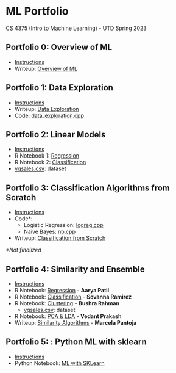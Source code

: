 # ML Portfolio
CS 4375 (Intro to Machine Learning) - UTD Spring 2023

## Portfolio 0: Overview of ML
* [Instructions](/Portfolio0/Instructions0_Setup.pdf)
* Writeup: [Overview of ML](/Portfolio0/Overview_of_ML.pdf)

## Portfolio 1: Data Exploration
* [Instructions](/Portfolio1/Instructions1_Data_Exploration.pdf)
* Writeup: [Data Exploration](/Portfolio1/Data_Exploration.pdf)
* Code: [data_exploration.cpp](/Portfolio1/data_exploration.cpp)

## Portfolio 2: Linear Models
* [Instructions](/Portfolio2/Instructions2_Linear_Models.pdf)
* R Notebook 1: [Regression](/Portfolio2/Regression.pdf)
* R Notebook 2: [Classification](/Portfolio2/Classification.pdf)
* [vgsales.csv](vgsales.csv): dataset

## Portfolio 3: Classification Algorithms from Scratch
* [Instructions](/Portfolio3/Instructions3_ML_Algorithms_from_Scratch.pdf)
* Code*: 
  * Logistic Regression: [logreg.cpp](/Portfolio3/logreg.cpp)
  * Naive Bayes: [nb.cpp](/Portfolio3/nb.cpp)
* Writeup: [Classification from Scratch](/Portfolio2/Classification_From_Scratch.pdf)

_*Not finalized_

## Portfolio 4: Similarity and Ensemble
* [Instructions](/Portfolio4/Instructions4_Similarity_Algorithms.pdf)
* R Notebook: [Regression](/Portfolio4/Part1_Regression.pdf) - **Aarya Patil**
* R Notebook: [Classification](/Portfolio4/Part2_Classification.pdf) - **Sovanna Ramirez**
* R Notebook: [Clustering](/Portfolio4/Part3_Clustering.pdf) - **Bushra Rahman**
  * [vgsales.csv](vgsales.csv): dataset
* R Notebook: [PCA & LDA](/Portfolio4/Part4_PCA&LDA.pdf) - **Vedant Prakash**
* Writeup: [Similarity Algorithms](/Portfolio4/Part5_Narrative.pdf) - **Marcela Pantoja**

## Portfolio 5: : Python ML with sklearn
* [Instructions](/Portfolio5/Instructions5_ML_With_SKLearn.pdf)
* Python Notebook: [ML with SKLearn](/Portfolio5/ML_with_SKLearn.pdf)
